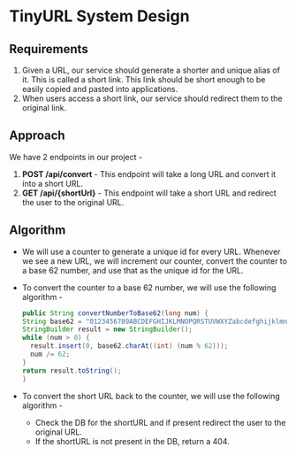 # TinyURL System Design

## Requirements

1. Given a URL, our service should generate a shorter and unique alias of it. This is called a short link. This link
   should be short enough to be easily copied and pasted into applications.
2. When users access a short link, our service should redirect them to the original link.

## Approach

We have 2 endpoints in our project -

1. **POST /api/convert** - This endpoint will take a long URL and convert it into a short URL.
2. **GET /api/{shortUrl}** - This endpoint will take a short URL and redirect the user to the original URL.

## Algorithm

- We will use a counter to generate a unique id for every URL. Whenever we see a new URL, we will increment our
  counter, convert the counter to a base 62 number, and use that as the unique id for the URL.
- To convert the counter to a base 62 number, we will use the following algorithm -

   ```java
   public String convertNumberToBase62(long num) {
   String base62 = "0123456789ABCDEFGHIJKLMNOPQRSTUVWXYZabcdefghijklmnopqrstuvwxyz";
   StringBuilder result = new StringBuilder();
   while (num > 0) {
     result.insert(0, base62.charAt((int) (num % 62)));
     num /= 62;
   }
   return result.toString();
   }

- To convert the short URL back to the counter, we will use the following algorithm -
    - Check the DB for the shortURL and if present redirect the user to the original URL.
    - If the shortURL is not present in the DB, return a 404.